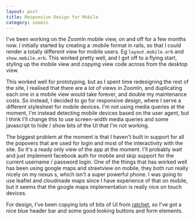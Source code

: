 ```yaml
---
layout: post
title: Responsive Design for Mobile
category: zoomin
---
```


I've been working on the ZoomIn mobile view, on and off for a few months now. I initially started by creating a :mobile format in rails, so that I could render a totally different view for mobile users. Eg `layout.mobile.erb` and `show.mobile.erb`. This worked pretty well, and I got off to a flying start, styling up the mobile view and copying view code across from the desktop view.

This worked well for prototyping, but as I spent time redesigning the rest of the site, I realised that there are a _lot_ of views in ZoomIn, and duplicating each one in a mobile view would take forever, and double my maintenance costs. So instead, I decided to go for responsive design, where I serve a different stylesheet for mobile devices. I'm not using media queries at the moment, I'm instead detecting mobile devices based on the user agent, but I think I'll change this to use screen-width media queries and some javascript to hide / show bits of the UI that I'm not working.

The biggest problem at the moment is that I haven't built in support for all the popovers that are used for login and most of the interactivity with the site. So it's a ready only view of the app at the moment. I'll probably wait and just implement facebook auth for mobile and skip support for the current username / password login. One of the things that has worked well has been using google maps and streetview on mobile, they both run really nicely on my nexus s, which isn't a super powerful phone. I was going to use leaflet and cloudmade maps since I have experience of that on mobile, but it seems that the google maps implementation is really nice on touch devices.

For design, I've been copying lots of bits of UI from [ratchet](http://maker.github.com/ratchet/), so I've got a nice blue header bar and some good looking buttons and form elements.